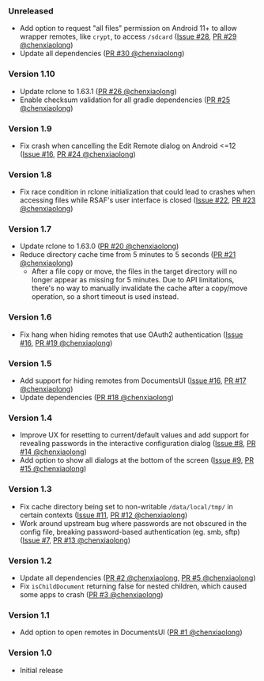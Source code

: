 <!--
    When adding new changelog entries, use [Issue #0] to link to issues and
    [PR #0 @user] to link to pull requests. Then run:

        ./gradlew changelogUpdateLinks

    to update the actual links at the bottom of the file.
-->

### Unreleased

* Add option to request "all files" permission on Android 11+ to allow wrapper remotes, like `crypt`, to access `/sdcard` ([Issue #28], [PR #29 @chenxiaolong])
* Update all dependencies ([PR #30 @chenxiaolong])

### Version 1.10

* Update rclone to 1.63.1 ([PR #26 @chenxiaolong])
* Enable checksum validation for all gradle dependencies ([PR #25 @chenxiaolong])

### Version 1.9

* Fix crash when cancelling the Edit Remote dialog on Android <=12 ([Issue #16], [PR #24 @chenxiaolong])

### Version 1.8

* Fix race condition in rclone initialization that could lead to crashes when accessing files while RSAF's user interface is closed ([Issue #22], [PR #23 @chenxiaolong])

### Version 1.7

* Update rclone to 1.63.0 ([PR #20 @chenxiaolong])
* Reduce directory cache time from 5 minutes to 5 seconds ([PR #21 @chenxiaolong])
  * After a file copy or move, the files in the target directory will no longer appear as missing for 5 minutes. Due to API limitations, there's no way to manually invalidate the cache after a copy/move operation, so a short timeout is used instead.

### Version 1.6

* Fix hang when hiding remotes that use OAuth2 authentication ([Issue #16], [PR #19 @chenxiaolong])

### Version 1.5

* Add support for hiding remotes from DocumentsUI ([Issue #16], [PR #17 @chenxiaolong])
* Update dependencies ([PR #18 @chenxiaolong])

### Version 1.4

* Improve UX for resetting to current/default values and add support for revealing passwords in the interactive configuration dialog ([Issue #8], [PR #14 @chenxiaolong])
* Add option to show all dialogs at the bottom of the screen ([Issue #9], [PR #15 @chenxiaolong])

### Version 1.3

* Fix cache directory being set to non-writable `/data/local/tmp/` in certain contexts ([Issue #11], [PR #12 @chenxiaolong])
* Work around upstream bug where passwords are not obscured in the config file, breaking password-based authentication (eg. smb, sftp) ([Issue #7], [PR #13 @chenxiaolong])

### Version 1.2

* Update all dependencies ([PR #2 @chenxiaolong], [PR #5 @chenxiaolong])
* Fix `isChildDocument` returning false for nested children, which caused some apps to crash ([PR #3 @chenxiaolong])

### Version 1.1

* Add option to open remotes in DocumentsUI ([PR #1 @chenxiaolong])

### Version 1.0

* Initial release

<!-- Do not manually edit the lines below. Use `./gradlew changelogUpdateLinks` to regenerate. -->
[Issue #7]: https://github.com/chenxiaolong/RSAF/issues/7
[Issue #8]: https://github.com/chenxiaolong/RSAF/issues/8
[Issue #9]: https://github.com/chenxiaolong/RSAF/issues/9
[Issue #11]: https://github.com/chenxiaolong/RSAF/issues/11
[Issue #16]: https://github.com/chenxiaolong/RSAF/issues/16
[Issue #22]: https://github.com/chenxiaolong/RSAF/issues/22
[Issue #28]: https://github.com/chenxiaolong/RSAF/issues/28
[PR #1 @chenxiaolong]: https://github.com/chenxiaolong/RSAF/pull/1
[PR #2 @chenxiaolong]: https://github.com/chenxiaolong/RSAF/pull/2
[PR #3 @chenxiaolong]: https://github.com/chenxiaolong/RSAF/pull/3
[PR #5 @chenxiaolong]: https://github.com/chenxiaolong/RSAF/pull/5
[PR #12 @chenxiaolong]: https://github.com/chenxiaolong/RSAF/pull/12
[PR #13 @chenxiaolong]: https://github.com/chenxiaolong/RSAF/pull/13
[PR #14 @chenxiaolong]: https://github.com/chenxiaolong/RSAF/pull/14
[PR #15 @chenxiaolong]: https://github.com/chenxiaolong/RSAF/pull/15
[PR #17 @chenxiaolong]: https://github.com/chenxiaolong/RSAF/pull/17
[PR #18 @chenxiaolong]: https://github.com/chenxiaolong/RSAF/pull/18
[PR #19 @chenxiaolong]: https://github.com/chenxiaolong/RSAF/pull/19
[PR #20 @chenxiaolong]: https://github.com/chenxiaolong/RSAF/pull/20
[PR #21 @chenxiaolong]: https://github.com/chenxiaolong/RSAF/pull/21
[PR #23 @chenxiaolong]: https://github.com/chenxiaolong/RSAF/pull/23
[PR #24 @chenxiaolong]: https://github.com/chenxiaolong/RSAF/pull/24
[PR #25 @chenxiaolong]: https://github.com/chenxiaolong/RSAF/pull/25
[PR #26 @chenxiaolong]: https://github.com/chenxiaolong/RSAF/pull/26
[PR #29 @chenxiaolong]: https://github.com/chenxiaolong/RSAF/pull/29
[PR #30 @chenxiaolong]: https://github.com/chenxiaolong/RSAF/pull/30
